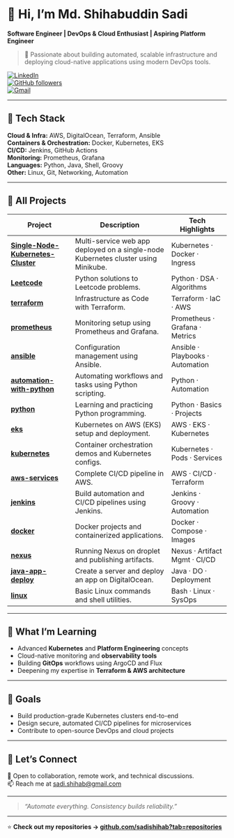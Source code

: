 # 👋 Hi, I’m Md. Shihabuddin Sadi  
**Software Engineer | DevOps & Cloud Enthusiast | Aspiring Platform Engineer**

> 🚀 Passionate about building automated, scalable infrastructure and deploying cloud-native applications using modern DevOps tools.

[![LinkedIn](https://img.shields.io/badge/LinkedIn-Connect-blue?logo=linkedin&style=flat-square)](https://www.linkedin.com/in/md-shihabuddin-sadi/)  
[![GitHub followers](https://img.shields.io/github/followers/sadishihab?label=Follow&style=social)](https://github.com/sadishihab)  
[![Gmail](https://img.shields.io/badge/Email-Me-red?logo=gmail&style=flat-square)](sadi.shihab@gmail.com)

---

## 🧰 Tech Stack

**Cloud & Infra:** AWS, DigitalOcean, Terraform, Ansible  
**Containers & Orchestration:** Docker, Kubernetes, EKS  
**CI/CD:** Jenkins, GitHub Actions  
**Monitoring:** Prometheus, Grafana  
**Languages:** Python, Java, Shell, Groovy  
**Other:** Linux, Git, Networking, Automation  

---

## 📁 All Projects

| Project                                                                                            | Description                                                                        | Tech Highlights                  |
| -------------------------------------------------------------------------------------------------- | ---------------------------------------------------------------------------------- | -------------------------------- |
| [**Single-Node-Kubernetes-Cluster**](https://github.com/sadishihab/Single-Node-Kubernetes-Cluster) | Multi-service web app deployed on a single-node Kubernetes cluster using Minikube. | Kubernetes · Docker · Ingress    |
| [**Leetcode**](https://github.com/sadishihab/Leetcode)                                             | Python solutions to Leetcode problems.                                             | Python · DSA · Algorithms        |
| [**terraform**](https://github.com/sadishihab/terraform)                                           | Infrastructure as Code with Terraform.                                             | Terraform · IaC · AWS            |
| [**prometheus**](https://github.com/sadishihab/prometheus)                                         | Monitoring setup using Prometheus and Grafana.                                     | Prometheus · Grafana · Metrics   |
| [**ansible**](https://github.com/sadishihab/ansible)                                               | Configuration management using Ansible.                                            | Ansible · Playbooks · Automation |
| [**automation-with-python**](https://github.com/sadishihab/automation-with-python)                 | Automating workflows and tasks using Python scripting.                             | Python · Automation              |
| [**python**](https://github.com/sadishihab/python)                                                 | Learning and practicing Python programming.                                        | Python · Basics · Projects       |
| [**eks**](https://github.com/sadishihab/eks)                                                       | Kubernetes on AWS (EKS) setup and deployment.                                      | AWS · EKS · Kubernetes           |
| [**kubernetes**](https://github.com/sadishihab/kubernetes)                                         | Container orchestration demos and Kubernetes configs.                              | Kubernetes · Pods · Services     |
| [**aws-services**](https://github.com/sadishihab/aws-services)                                     | Complete CI/CD pipeline in AWS.                                                    | AWS · CI/CD · Terraform          |
| [**jenkins**](https://github.com/sadishihab/jenkins)                                               | Build automation and CI/CD pipelines using Jenkins.                                | Jenkins · Groovy · Automation    |
| [**docker**](https://github.com/sadishihab/docker)                                                 | Docker projects and containerized applications.                                    | Docker · Compose · Images        |
| [**nexus**](https://github.com/sadishihab/nexus)                                                   | Running Nexus on droplet and publishing artifacts.                                 | Nexus · Artifact Mgmt · CI/CD    |
| [**java-app-deploy**](https://github.com/sadishihab/java-app-deploy)                               | Create a server and deploy an app on DigitalOcean.                                 | Java · DO · Deployment           |
| [**linux**](https://github.com/sadishihab/linux)                                                   | Basic Linux commands and shell utilities.                                          | Bash · Linux · SysOps            |

---

## 🌱 What I’m Learning
- Advanced **Kubernetes** and **Platform Engineering** concepts  
- Cloud-native monitoring and **observability tools**  
- Building **GitOps** workflows using ArgoCD and Flux  
- Deepening my expertise in **Terraform & AWS architecture**

---

## 🧩 Goals
- Build production-grade Kubernetes clusters end-to-end  
- Design secure, automated CI/CD pipelines for microservices  
- Contribute to open-source DevOps and cloud projects  

---

## 🤝 Let’s Connect
💬 Open to collaboration, remote work, and technical discussions.  
📫 Reach me at [sadi.shihab@gmail.com](mailto:sadi.shihab@gmail.com)

---

> *“Automate everything. Consistency builds reliability.”*

---

⭐ **Check out my repositories → [github.com/sadishihab?tab=repositories](https://github.com/sadishihab?tab=repositories)**  
